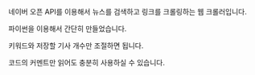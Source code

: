 네이버 오픈 API를 이용해서 뉴스를 검색하고 링크를 크롤링하는 웹 크롤러입니다.

파이썬을 이용해서 간단히 만들었습니다.

키워드와 저장할 기사 개수만 조절하면 됩니다.

코드의 커멘트만 읽어도 충분히 사용하실 수 있습니다.
